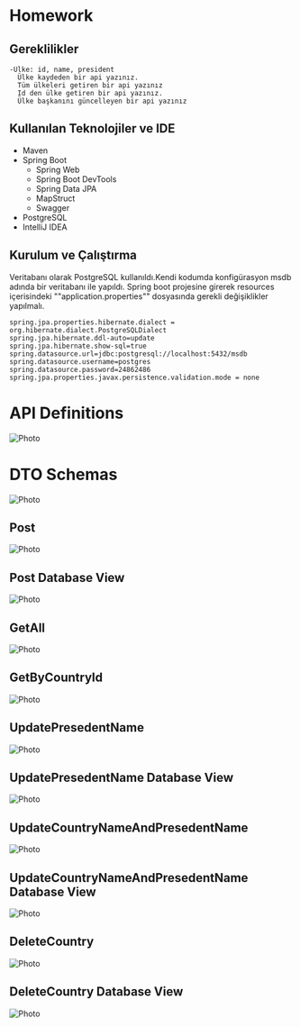 # Homework

## Gereklilikler
```
-Ülke: id, name, president
  Ülke kaydeden bir api yazınız. 
  Tüm ülkeleri getiren bir api yazınız
  Id den ülke getiren bir api yazınız. 
  Ülke başkanını güncelleyen bir api yazınız
```

## Kullanılan Teknolojiler ve IDE
* Maven
* Spring Boot
  * Spring Web
  * Spring Boot DevTools
  * Spring Data JPA
  * MapStruct
  * Swagger
* PostgreSQL
* IntelliJ IDEA

## Kurulum ve Çalıştırma

Veritabanı olarak PostgreSQL kullanıldı.Kendi kodumda konfigürasyon msdb adında bir veritabanı ile yapıldı.
Spring boot projesine girerek resources içerisindeki ""application.properties"" dosyasında gerekli değişiklikler yapılmalı.
```
spring.jpa.properties.hibernate.dialect = org.hibernate.dialect.PostgreSQLDialect
spring.jpa.hibernate.ddl-auto=update
spring.jpa.hibernate.show-sql=true
spring.datasource.url=jdbc:postgresql://localhost:5432/msdb
spring.datasource.username=postgres
spring.datasource.password=24862486
spring.jpa.properties.javax.persistence.validation.mode = none
```


# API Definitions

![Photo](https://private-user-images.githubusercontent.com/58556840/237683459-c85f78ba-d5f5-445c-b6a4-e38f001823dd.png?jwt=eyJhbGciOiJIUzI1NiIsInR5cCI6IkpXVCJ9.eyJrZXkiOiJrZXkxIiwiZXhwIjoxNjgzODc3MzIzLCJuYmYiOjE2ODM4NzcwMjMsInBhdGgiOiIvNTg1NTY4NDAvMjM3NjgzNDU5LWM4NWY3OGJhLWQ1ZjUtNDQ1Yy1iNmE0LWUzOGYwMDE4MjNkZC5wbmc_WC1BbXotQWxnb3JpdGhtPUFXUzQtSE1BQy1TSEEyNTYmWC1BbXotQ3JlZGVudGlhbD1BS0lBSVdOSllBWDRDU1ZFSDUzQSUyRjIwMjMwNTEyJTJGdXMtZWFzdC0xJTJGczMlMkZhd3M0X3JlcXVlc3QmWC1BbXotRGF0ZT0yMDIzMDUxMlQwNzM3MDNaJlgtQW16LUV4cGlyZXM9MzAwJlgtQW16LVNpZ25hdHVyZT1hNGEwOWU4MDk0NzkwMGVkNmU1YjUyMWRjYmI2NmVlNDlhNzhjOTQxOTJmZGIwZThkOTc4MzAzMDJiMDZiOWVlJlgtQW16LVNpZ25lZEhlYWRlcnM9aG9zdCJ9.refeRMOgs9e7UDVlfXObgmPbtI69Kk43PAhyTAnReiA)

# DTO Schemas
![Photo](https://private-user-images.githubusercontent.com/58556840/237683457-e6e9496f-f5bb-467f-9a80-2a2feaa54fe7.png?jwt=eyJhbGciOiJIUzI1NiIsInR5cCI6IkpXVCJ9.eyJrZXkiOiJrZXkxIiwiZXhwIjoxNjgzODc3MzIzLCJuYmYiOjE2ODM4NzcwMjMsInBhdGgiOiIvNTg1NTY4NDAvMjM3NjgzNDU3LWU2ZTk0OTZmLWY1YmItNDY3Zi05YTgwLTJhMmZlYWE1NGZlNy5wbmc_WC1BbXotQWxnb3JpdGhtPUFXUzQtSE1BQy1TSEEyNTYmWC1BbXotQ3JlZGVudGlhbD1BS0lBSVdOSllBWDRDU1ZFSDUzQSUyRjIwMjMwNTEyJTJGdXMtZWFzdC0xJTJGczMlMkZhd3M0X3JlcXVlc3QmWC1BbXotRGF0ZT0yMDIzMDUxMlQwNzM3MDNaJlgtQW16LUV4cGlyZXM9MzAwJlgtQW16LVNpZ25hdHVyZT1lNGFkYzkyMTkxZjRlNTc5NDE5MGFjZTM2NzA4MjY4ZDIyMzJkYWRjYWM4N2UzNTlkMzZlMWY2Yjc0MjkwZDhlJlgtQW16LVNpZ25lZEhlYWRlcnM9aG9zdCJ9.GguwuQB21My6Tb-jjGwB75sJoAEe15orfMKQgqsJhyo)

## Post 
![Photo](https://private-user-images.githubusercontent.com/58556840/237683442-9bee1c82-bda2-4f45-96cd-52a9621ffc05.png?jwt=eyJhbGciOiJIUzI1NiIsInR5cCI6IkpXVCJ9.eyJrZXkiOiJrZXkxIiwiZXhwIjoxNjgzODc3MzIzLCJuYmYiOjE2ODM4NzcwMjMsInBhdGgiOiIvNTg1NTY4NDAvMjM3NjgzNDQyLTliZWUxYzgyLWJkYTItNGY0NS05NmNkLTUyYTk2MjFmZmMwNS5wbmc_WC1BbXotQWxnb3JpdGhtPUFXUzQtSE1BQy1TSEEyNTYmWC1BbXotQ3JlZGVudGlhbD1BS0lBSVdOSllBWDRDU1ZFSDUzQSUyRjIwMjMwNTEyJTJGdXMtZWFzdC0xJTJGczMlMkZhd3M0X3JlcXVlc3QmWC1BbXotRGF0ZT0yMDIzMDUxMlQwNzM3MDNaJlgtQW16LUV4cGlyZXM9MzAwJlgtQW16LVNpZ25hdHVyZT04ZjA1NzljZmEwZDAxZGMzNDg4YjZmMTMwZGExODZiZDcwZmI2OWIwMDQzZWUwNjUzOWMwYjczMjY2YzliYzJhJlgtQW16LVNpZ25lZEhlYWRlcnM9aG9zdCJ9.RMKtpG0DB2aDsODHFpNWfbHyfyBCmhrPwSMTzVbA-u8)

## Post Database View
![Photo](https://private-user-images.githubusercontent.com/58556840/237683445-874022de-dac3-47df-9c70-65e8bd2e8438.png?jwt=eyJhbGciOiJIUzI1NiIsInR5cCI6IkpXVCJ9.eyJrZXkiOiJrZXkxIiwiZXhwIjoxNjgzODc3MzIzLCJuYmYiOjE2ODM4NzcwMjMsInBhdGgiOiIvNTg1NTY4NDAvMjM3NjgzNDQ1LTg3NDAyMmRlLWRhYzMtNDdkZi05YzcwLTY1ZThiZDJlODQzOC5wbmc_WC1BbXotQWxnb3JpdGhtPUFXUzQtSE1BQy1TSEEyNTYmWC1BbXotQ3JlZGVudGlhbD1BS0lBSVdOSllBWDRDU1ZFSDUzQSUyRjIwMjMwNTEyJTJGdXMtZWFzdC0xJTJGczMlMkZhd3M0X3JlcXVlc3QmWC1BbXotRGF0ZT0yMDIzMDUxMlQwNzM3MDNaJlgtQW16LUV4cGlyZXM9MzAwJlgtQW16LVNpZ25hdHVyZT0zODFjYzU0YTQ2M2Y3NzlkMjAzNzhkM2JkMjJmNTNhY2EwYTVjZmM1ZjRlZGE5NmM2N2E4MDIyZmMwYWY0ZDcyJlgtQW16LVNpZ25lZEhlYWRlcnM9aG9zdCJ9.Y8Dqoc37k70eYbZZJhAfM95Y5CzqlXPLFeGgX6An8s0)
## GetAll
![Photo](https://private-user-images.githubusercontent.com/58556840/237683432-b8bc3f83-cfea-4cec-97b4-ade79c2ac8da.png?jwt=eyJhbGciOiJIUzI1NiIsInR5cCI6IkpXVCJ9.eyJrZXkiOiJrZXkxIiwiZXhwIjoxNjgzODc3MzIzLCJuYmYiOjE2ODM4NzcwMjMsInBhdGgiOiIvNTg1NTY4NDAvMjM3NjgzNDMyLWI4YmMzZjgzLWNmZWEtNGNlYy05N2I0LWFkZTc5YzJhYzhkYS5wbmc_WC1BbXotQWxnb3JpdGhtPUFXUzQtSE1BQy1TSEEyNTYmWC1BbXotQ3JlZGVudGlhbD1BS0lBSVdOSllBWDRDU1ZFSDUzQSUyRjIwMjMwNTEyJTJGdXMtZWFzdC0xJTJGczMlMkZhd3M0X3JlcXVlc3QmWC1BbXotRGF0ZT0yMDIzMDUxMlQwNzM3MDNaJlgtQW16LUV4cGlyZXM9MzAwJlgtQW16LVNpZ25hdHVyZT1iZjgwYmM3NDAyMDhhMjU2MjQyNzEwOTJlZThmZTQ0YTAxY2Q2N2QzMmI4MDgxZDIwYzEwZmQyZGQxY2I1NWVkJlgtQW16LVNpZ25lZEhlYWRlcnM9aG9zdCJ9.ZUYnaIr_N16Hk5IQVTlTK5AaqTI0FdUWBgoWwki2RQM)

## GetByCountryId
![Photo](https://private-user-images.githubusercontent.com/58556840/237683437-e35d9776-f93b-4f86-86fa-0ef0b754bd5f.png?jwt=eyJhbGciOiJIUzI1NiIsInR5cCI6IkpXVCJ9.eyJrZXkiOiJrZXkxIiwiZXhwIjoxNjgzODc3MzIzLCJuYmYiOjE2ODM4NzcwMjMsInBhdGgiOiIvNTg1NTY4NDAvMjM3NjgzNDM3LWUzNWQ5Nzc2LWY5M2ItNGY4Ni04NmZhLTBlZjBiNzU0YmQ1Zi5wbmc_WC1BbXotQWxnb3JpdGhtPUFXUzQtSE1BQy1TSEEyNTYmWC1BbXotQ3JlZGVudGlhbD1BS0lBSVdOSllBWDRDU1ZFSDUzQSUyRjIwMjMwNTEyJTJGdXMtZWFzdC0xJTJGczMlMkZhd3M0X3JlcXVlc3QmWC1BbXotRGF0ZT0yMDIzMDUxMlQwNzM3MDNaJlgtQW16LUV4cGlyZXM9MzAwJlgtQW16LVNpZ25hdHVyZT03YzkxOGMyNGNhOWIwZTQxZDlkZGE2NWNmZTg1ZWFiZWRjMzVjYWZiNWI4ZDhjN2ZkZWJhZDMwNTkzODRkMGU2JlgtQW16LVNpZ25lZEhlYWRlcnM9aG9zdCJ9.h9xuKybsZj6B1h8Kvu6fox27rSeHsWRYoALPOGjk7OI)

## UpdatePresedentName
![Photo](https://private-user-images.githubusercontent.com/58556840/237683456-ac48e712-eaa6-49a2-8e4a-fde8f838601e.png?jwt=eyJhbGciOiJIUzI1NiIsInR5cCI6IkpXVCJ9.eyJrZXkiOiJrZXkxIiwiZXhwIjoxNjgzODc3MzIzLCJuYmYiOjE2ODM4NzcwMjMsInBhdGgiOiIvNTg1NTY4NDAvMjM3NjgzNDU2LWFjNDhlNzEyLWVhYTYtNDlhMi04ZTRhLWZkZThmODM4NjAxZS5wbmc_WC1BbXotQWxnb3JpdGhtPUFXUzQtSE1BQy1TSEEyNTYmWC1BbXotQ3JlZGVudGlhbD1BS0lBSVdOSllBWDRDU1ZFSDUzQSUyRjIwMjMwNTEyJTJGdXMtZWFzdC0xJTJGczMlMkZhd3M0X3JlcXVlc3QmWC1BbXotRGF0ZT0yMDIzMDUxMlQwNzM3MDNaJlgtQW16LUV4cGlyZXM9MzAwJlgtQW16LVNpZ25hdHVyZT1iMDFhYTJlNzE1NDRiOTVlYmRkNWUxNDQwNDRhYWQzOTUxNjhiODk0MGY4MWJkOTNiN2ZkYzI0NmMyOTgyZWE0JlgtQW16LVNpZ25lZEhlYWRlcnM9aG9zdCJ9.Xi8m3ZOJmZNXFFhz7UqEOyYniUvzU7hLg8Cou1XbvXk)
## UpdatePresedentName Database View
![Photo](https://private-user-images.githubusercontent.com/58556840/237683452-b5e24562-9ae4-46b8-9231-ccc917d86fb8.png?jwt=eyJhbGciOiJIUzI1NiIsInR5cCI6IkpXVCJ9.eyJrZXkiOiJrZXkxIiwiZXhwIjoxNjgzODc3MzIzLCJuYmYiOjE2ODM4NzcwMjMsInBhdGgiOiIvNTg1NTY4NDAvMjM3NjgzNDUyLWI1ZTI0NTYyLTlhZTQtNDZiOC05MjMxLWNjYzkxN2Q4NmZiOC5wbmc_WC1BbXotQWxnb3JpdGhtPUFXUzQtSE1BQy1TSEEyNTYmWC1BbXotQ3JlZGVudGlhbD1BS0lBSVdOSllBWDRDU1ZFSDUzQSUyRjIwMjMwNTEyJTJGdXMtZWFzdC0xJTJGczMlMkZhd3M0X3JlcXVlc3QmWC1BbXotRGF0ZT0yMDIzMDUxMlQwNzM3MDNaJlgtQW16LUV4cGlyZXM9MzAwJlgtQW16LVNpZ25hdHVyZT1hNjU0YjQxMTI2ZGY2ODU1MzZiMDI0MjAzMjdjZTc5OWQxMzg0NWI0ZTJmNzkxNjJhZjE5MjM0NDBjNGQ1OTVmJlgtQW16LVNpZ25lZEhlYWRlcnM9aG9zdCJ9.WH8f-DTA2BK8Uqvji4Q2Q049IxCmA-ShbAvAgQ1NT5w)

## UpdateCountryNameAndPresedentName
![Photo](https://private-user-images.githubusercontent.com/58556840/237683449-e74163b9-b64a-40d3-a38e-4018fa19846c.png?jwt=eyJhbGciOiJIUzI1NiIsInR5cCI6IkpXVCJ9.eyJrZXkiOiJrZXkxIiwiZXhwIjoxNjgzODc3MzIzLCJuYmYiOjE2ODM4NzcwMjMsInBhdGgiOiIvNTg1NTY4NDAvMjM3NjgzNDQ5LWU3NDE2M2I5LWI2NGEtNDBkMy1hMzhlLTQwMThmYTE5ODQ2Yy5wbmc_WC1BbXotQWxnb3JpdGhtPUFXUzQtSE1BQy1TSEEyNTYmWC1BbXotQ3JlZGVudGlhbD1BS0lBSVdOSllBWDRDU1ZFSDUzQSUyRjIwMjMwNTEyJTJGdXMtZWFzdC0xJTJGczMlMkZhd3M0X3JlcXVlc3QmWC1BbXotRGF0ZT0yMDIzMDUxMlQwNzM3MDNaJlgtQW16LUV4cGlyZXM9MzAwJlgtQW16LVNpZ25hdHVyZT1mYmU4ZDcxNzdlMThmYTBhYzVjZWEzYmRlNmUzY2RmOTA4MTU3YTY0YTQ5OTkyMGVlZGQyYmU1M2Y0MzY2ZDZkJlgtQW16LVNpZ25lZEhlYWRlcnM9aG9zdCJ9.wnW5f20x29EHtjRxch2_dkmtA_9mQi6Jj_gBR8ynYYc)

## UpdateCountryNameAndPresedentName Database View
![Photo](https://private-user-images.githubusercontent.com/58556840/237683451-7e054597-b96d-4cee-b1c8-f1c55c6620fd.png?jwt=eyJhbGciOiJIUzI1NiIsInR5cCI6IkpXVCJ9.eyJrZXkiOiJrZXkxIiwiZXhwIjoxNjgzODc3MzIzLCJuYmYiOjE2ODM4NzcwMjMsInBhdGgiOiIvNTg1NTY4NDAvMjM3NjgzNDUxLTdlMDU0NTk3LWI5NmQtNGNlZS1iMWM4LWYxYzU1YzY2MjBmZC5wbmc_WC1BbXotQWxnb3JpdGhtPUFXUzQtSE1BQy1TSEEyNTYmWC1BbXotQ3JlZGVudGlhbD1BS0lBSVdOSllBWDRDU1ZFSDUzQSUyRjIwMjMwNTEyJTJGdXMtZWFzdC0xJTJGczMlMkZhd3M0X3JlcXVlc3QmWC1BbXotRGF0ZT0yMDIzMDUxMlQwNzM3MDNaJlgtQW16LUV4cGlyZXM9MzAwJlgtQW16LVNpZ25hdHVyZT04YTA5ZjJjOGJhODc2MTVhYjA3MjRjMzkzNWMzMDVmZjIzODVlZmNlZjlhYTE3ODE2MTBkYjIyNDJjOGFlODBhJlgtQW16LVNpZ25lZEhlYWRlcnM9aG9zdCJ9.xuzcf9fXLgZEHe9t6p7V1ppnnVsABJ5HgkAxSXsWqFE)

## DeleteCountry 
![Photo](https://private-user-images.githubusercontent.com/58556840/237688132-81575486-879f-4c4c-ada5-dbe2efb79aad.png?jwt=eyJhbGciOiJIUzI1NiIsInR5cCI6IkpXVCJ9.eyJrZXkiOiJrZXkxIiwiZXhwIjoxNjgzODc3MzIzLCJuYmYiOjE2ODM4NzcwMjMsInBhdGgiOiIvNTg1NTY4NDAvMjM3Njg4MTMyLTgxNTc1NDg2LTg3OWYtNGM0Yy1hZGE1LWRiZTJlZmI3OWFhZC5wbmc_WC1BbXotQWxnb3JpdGhtPUFXUzQtSE1BQy1TSEEyNTYmWC1BbXotQ3JlZGVudGlhbD1BS0lBSVdOSllBWDRDU1ZFSDUzQSUyRjIwMjMwNTEyJTJGdXMtZWFzdC0xJTJGczMlMkZhd3M0X3JlcXVlc3QmWC1BbXotRGF0ZT0yMDIzMDUxMlQwNzM3MDNaJlgtQW16LUV4cGlyZXM9MzAwJlgtQW16LVNpZ25hdHVyZT0xYzk2M2VjMWNhOTI2ODdkZTJiOTQ2ZGJjMjQzM2U4YTI4YTlmZTA1OGJiMTQzMTRkZjg0ODljMjVjMTkwMjI4JlgtQW16LVNpZ25lZEhlYWRlcnM9aG9zdCJ9.ppV05lf4KmsqZ2LYMBXiML5l9Q_V1-RGidqKooMN4yI)

## DeleteCountry Database View
![Photo](https://private-user-images.githubusercontent.com/58556840/237688129-3a51d605-767d-4c87-8e5c-d1dd7f61056d.png?jwt=eyJhbGciOiJIUzI1NiIsInR5cCI6IkpXVCJ9.eyJrZXkiOiJrZXkxIiwiZXhwIjoxNjgzODc3MzIzLCJuYmYiOjE2ODM4NzcwMjMsInBhdGgiOiIvNTg1NTY4NDAvMjM3Njg4MTI5LTNhNTFkNjA1LTc2N2QtNGM4Ny04ZTVjLWQxZGQ3ZjYxMDU2ZC5wbmc_WC1BbXotQWxnb3JpdGhtPUFXUzQtSE1BQy1TSEEyNTYmWC1BbXotQ3JlZGVudGlhbD1BS0lBSVdOSllBWDRDU1ZFSDUzQSUyRjIwMjMwNTEyJTJGdXMtZWFzdC0xJTJGczMlMkZhd3M0X3JlcXVlc3QmWC1BbXotRGF0ZT0yMDIzMDUxMlQwNzM3MDNaJlgtQW16LUV4cGlyZXM9MzAwJlgtQW16LVNpZ25hdHVyZT1iZmVhZTg2ODNiNjg5YTVhNzRkYjkxZTNhNzIyYjU1ZDk0NDk3NzQ0NjUxOGE2NzY0MmM3ZDE5MTk1YTdmNjg2JlgtQW16LVNpZ25lZEhlYWRlcnM9aG9zdCJ9.N_QWYgNuxG1TdS-cMoUnkVMpRD-fPJE3ihHZ49_28xU)
